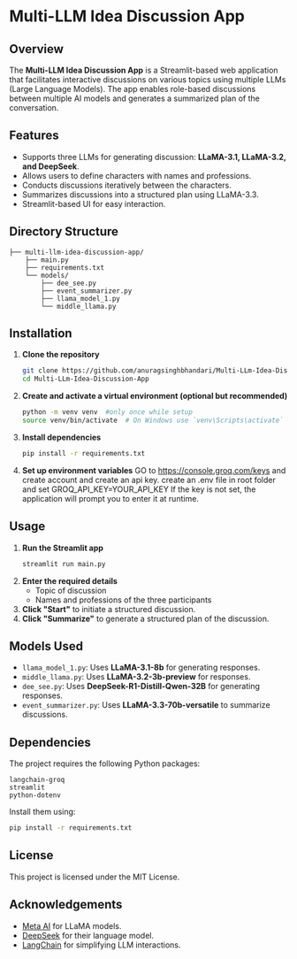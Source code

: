 # Multi-LLM Idea Discussion App

## Overview
The **Multi-LLM Idea Discussion App** is a Streamlit-based web application that facilitates interactive discussions on various topics using multiple LLMs (Large Language Models). The app enables role-based discussions between multiple AI models and generates a summarized plan of the conversation.

## Features
- Supports three LLMs for generating discussion: **LLaMA-3.1, LLaMA-3.2, and DeepSeek**.
- Allows users to define characters with names and professions.
- Conducts discussions iteratively between the characters.
- Summarizes discussions into a structured plan using LLaMA-3.3.
- Streamlit-based UI for easy interaction.

## Directory Structure
```
├── multi-llm-idea-discussion-app/
    ├── main.py
    ├── requirements.txt
    └── models/
        ├── dee_see.py
        ├── event_summarizer.py
        ├── llama_model_1.py
        └── middle_llama.py
```

## Installation
1. **Clone the repository**
   ```sh
   git clone https://github.com/anuragsinghbhandari/Multi-LLm-Idea-Discussion-App.git
   cd Multi-LLm-Idea-Discussion-App
   ```
2. **Create and activate a virtual environment (optional but recommended)**
   ```sh
   python -m venv venv  #only once while setup
   source venv/bin/activate  # On Windows use `venv\Scripts\activate` #everytime you open the directory
   ```
3. **Install dependencies**
   ```sh
   pip install -r requirements.txt
   ```
4. **Set up environment variables**
   GO to https://console.groq.com/keys and create account and create an api key.
   create an .env file in root folder and set GROQ_API_KEY=YOUR_API_KEY
   If the key is not set, the application will prompt you to enter it at runtime.

## Usage
1. **Run the Streamlit app**
   ```sh
   streamlit run main.py
   ```
2. **Enter the required details**
   - Topic of discussion
   - Names and professions of the three participants
3. **Click "Start"** to initiate a structured discussion.
4. **Click "Summarize"** to generate a structured plan of the discussion.

## Models Used
- `llama_model_1.py`: Uses **LLaMA-3.1-8b** for generating responses.
- `middle_llama.py`: Uses **LLaMA-3.2-3b-preview** for responses.
- `dee_see.py`: Uses **DeepSeek-R1-Distill-Qwen-32B** for generating responses.
- `event_summarizer.py`: Uses **LLaMA-3.3-70b-versatile** to summarize discussions.

## Dependencies
The project requires the following Python packages:
```
langchain-groq
streamlit
python-dotenv
```
Install them using:
```sh
pip install -r requirements.txt
```

## License
This project is licensed under the MIT License.

## Acknowledgements
- [Meta AI](https://ai.facebook.com/research/) for LLaMA models.
- [DeepSeek](https://www.deepseek.com/) for their language model.
- [LangChain](https://www.langchain.com/) for simplifying LLM interactions.


